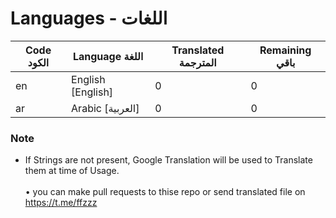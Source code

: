# Languages  - اللغات


| Code الكود | Language اللغة | Translated المترجمة | Remaining باقي |
|----|-------|-------|---|
| en | English [English] | 0 | 0 |
| ar | Arabic [العربية] | 0 | 0 |

### Note

- If Strings are not present, Google Translation will be used to Translate them at time of Usage.
<br><br>
• you can make pull requests to thise repo or send translated file on https://t.me/ffzzz
